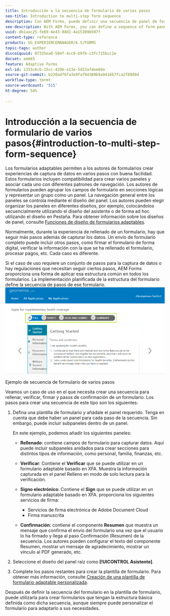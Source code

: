 ```yaml
---
title: Introducción a la secuencia de formulario de varios pasos
seo-title: Introduction to multi-step form sequence
description: Con AEM Forms, puede definir una secuencia de panel de formulario en la que desea que los usuarios naveguen y rellenen un formulario adaptable.
seo-description: With AEM Forms, you can define a sequence of form panel in which you want users to navigate and fill an adaptive form.
uuid: db1aac25-fe69-4e43-88d1-4a15389b507f
content-type: reference
products: SG_EXPERIENCEMANAGER/6.5/FORMS
topic-tags: author
discoiquuid: 0f335ea0-504f-4cc0-b97b-c3fc715bcc2e
docset: aem65
feature: Adaptive Forms
exl-id: 1333c6cb-15cc-429b-a13e-5d23afdee69a
source-git-commit: b220adf6fa3e9faf94389b9a9416b7fca2f89d9d
workflow-type: tm+mt
source-wordcount: '515'
ht-degree: 54%

---
```


# Introducción a la secuencia de formulario de varios pasos{#introduction-to-multi-step-form-sequence}

Los formularios adaptables permiten a los autores de formularios crear experiencias de captura de datos en varios pasos con buena facilidad. Estos formularios incluyen compatibilidad para crear varios paneles y asociar cada uno con diferentes patrones de navegación. Los autores de formularios pueden agrupar los campos de formulario en secciones lógicas y representar un grupo como un panel. La navegación general entre los paneles se controla mediante el diseño del panel. Los autores pueden elegir organizar los paneles en diferentes diseños, por ejemplo, colocándolos secuencialmente utilizando el diseño del asistente o de forma ad hoc utilizando el diseño en Pestaña. Para obtener información sobre los diseños de panel, consulte [Funciones de diseño de formularios adaptables](../../forms/using/layout-capabilities-adaptive-forms.md).

Normalmente, durante la experiencia de rellenado de un formulario, hay que seguir más pasos además de capturar los datos. Un envío de formulario completo puede incluir otros pasos, como firmar el formulario de forma digital, verificar la información con la que se ha rellenado el formulario, procesar pagos, etc. Cada caso es diferente.

Si el caso de uso requiere un conjunto de pasos para la captura de datos o hay regulaciones que necesitan seguir ciertos pasos, AEM Forms proporciona una forma de aplicar esa estructura común en todos los formularios. La implementación planificada de la estructura del formulario define la secuencia de pasos de ese formulario. ![Ejemplo de secuencia de formulario de varios pasos](assets/formpipeline.png)

Ejemplo de secuencia de formulario de varios pasos

Veamos un caso de uso en el que necesita crear una secuencia para rellenar, verificar, firmar y pasos de confirmación de un formulario. Los pasos para crear una secuencia de este tipo son los siguientes:

1. Defina una plantilla de formulario y añádale el panel requerido. Tenga en cuenta que debe haber un panel para cada paso de la secuencia. Sin embargo, puede incluir subpaneles dentro de un panel.

   En este ejemplo, podemos añadir los siguientes paneles:

   * **Rellenado**: contiene campos de formulario para capturar datos. Aquí puede incluir subpaneles anidados para crear secciones para distintos tipos de información, como personal, familia, finanzas, etc.

   * **Verificar**: Contiene el **Verificar** que se puede utilizar en un formulario adaptable basado en XFA. Muestra la información capturada en el panel Relleno en modo de solo lectura para la verificación.

   * **Signo electrónico**: Contiene el **Sign** que se puede utilizar en un formulario adaptable basado en XFA. proporciona los siguientes servicios de firma:

      * Servicios de firma electrónica de Adobe Document Cloud
      * Firma manuscrita
   * **Confirmación**: contiene el componente **Resumen** que muestra un mensaje que confirma el envío del formulario una vez que el usuario lo ha firmado y llega al paso Confirmación (Resumen) de la secuencia. Los autores pueden configurar el texto del componente Resumen, mostrar un mensaje de agradecimiento, mostrar un vínculo al PDF generado, etc.


1. Seleccione el diseño del panel raíz como **[!UICONTROL Asistente]**.
1. Complete los pasos restantes para crear la plantilla de formulario. Para obtener más información, consulte [Creación de una plantilla de formulario adaptable personalizada](../../forms/using/custom-adaptive-forms-templates.md).

Después de definir la secuencia del formulario en la plantilla de formulario, puede utilizarla para crear formularios que tengan la estructura básica definida como dicha secuencia, aunque siempre puede personalizar el formulario para adaptarlo a sus necesidades.
